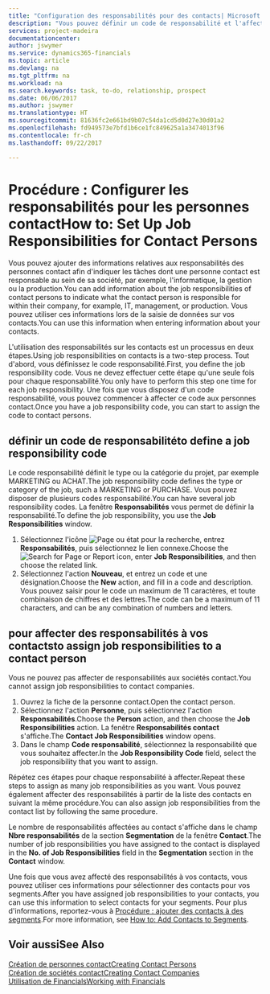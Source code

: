 ```yaml
---
title: "Configuration des responsabilités pour des contacts| Microsoft Docs"
description: "Vous pouvez définir un code de responsabilité et l'affecter à un contact pour indiquer les tâches dont votre contact est en charge dans sa société, par exemple, l'informatique ou la production."
services: project-madeira
documentationcenter: 
author: jswymer
ms.service: dynamics365-financials
ms.topic: article
ms.devlang: na
ms.tgt_pltfrm: na
ms.workload: na
ms.search.keywords: task, to-do, relationship, prospect
ms.date: 06/06/2017
ms.author: jswymer
ms.translationtype: HT
ms.sourcegitcommit: 81636fc2e661bd9b07c54da1cd5d0d27e30d01a2
ms.openlocfilehash: fd949573e7bfd1b6ce1fc849625a1a3474013f96
ms.contentlocale: fr-ch
ms.lasthandoff: 09/22/2017

---
```

# <a name="how-to-set-up-job-responsibilities-for-contact-persons"></a><span data-ttu-id="40d27-103">Procédure : Configurer les responsabilités pour les personnes contact</span><span class="sxs-lookup"><span data-stu-id="40d27-103">How to: Set Up Job Responsibilities for Contact Persons</span></span>
<span data-ttu-id="40d27-104">Vous pouvez ajouter des informations relatives aux responsabilités des personnes contact afin d'indiquer les tâches dont une personne contact est responsable au sein de sa société, par exemple, l'informatique, la gestion ou la production.</span><span class="sxs-lookup"><span data-stu-id="40d27-104">You can add information about the job responsibilities of contact persons to indicate what the contact person is responsible for within their company, for example, IT, management, or production.</span></span> <span data-ttu-id="40d27-105">Vous pouvez utiliser ces informations lors de la saisie de données sur vos contacts.</span><span class="sxs-lookup"><span data-stu-id="40d27-105">You can use this information when entering information about your contacts.</span></span>

<span data-ttu-id="40d27-106">L'utilisation des responsabilités sur les contacts est un processus en deux étapes.</span><span class="sxs-lookup"><span data-stu-id="40d27-106">Using job responsibilities on contacts is a two-step process.</span></span> <span data-ttu-id="40d27-107">Tout d'abord, vous définissez le code responsabilité.</span><span class="sxs-lookup"><span data-stu-id="40d27-107">First, you define the job responsibility code.</span></span> <span data-ttu-id="40d27-108">Vous ne devez effectuer cette étape qu'une seule fois pour chaque responsabilité.</span><span class="sxs-lookup"><span data-stu-id="40d27-108">You only have to perform this step one time for each job responsibility.</span></span> <span data-ttu-id="40d27-109">Une fois que vous disposez d'un code responsabilité, vous pouvez commencer à affecter ce code aux personnes contact.</span><span class="sxs-lookup"><span data-stu-id="40d27-109">Once you have a job responsibility code, you can start to assign the code to contact persons.</span></span>

## <a name="to-define-a-job-responsibility-code"></a><span data-ttu-id="40d27-110">définir un code de responsabilité</span><span class="sxs-lookup"><span data-stu-id="40d27-110">to define a job responsibility code</span></span>
<span data-ttu-id="40d27-111">Le code responsabilité définit le type ou la catégorie du projet, par exemple MARKETING ou ACHAT.</span><span class="sxs-lookup"><span data-stu-id="40d27-111">The job responsibility code defines the type or category of the job, such a MARKETING or PURCHASE.</span></span> <span data-ttu-id="40d27-112">Vous pouvez disposer de plusieurs codes responsabilité.</span><span class="sxs-lookup"><span data-stu-id="40d27-112">You can have several job responsibility codes.</span></span> <span data-ttu-id="40d27-113">La fenêtre **Responsabilités** vous permet de définir la responsabilité.</span><span class="sxs-lookup"><span data-stu-id="40d27-113">To define the job responsibility, you use the **Job Responsibilities** window.</span></span>

1. <span data-ttu-id="40d27-114">Sélectionnez l'icône ![Page ou état pour la recherche](media/ui-search/search_small.png "Page ou état pour la recherche"), entrez **Responsabilités**, puis sélectionnez le lien connexe.</span><span class="sxs-lookup"><span data-stu-id="40d27-114">Choose the ![Search for Page or Report](media/ui-search/search_small.png "Search for Page or Report icon") icon, enter **Job Responsibilities**, and then choose the related link.</span></span>
2. <span data-ttu-id="40d27-115">Sélectionnez l'action **Nouveau**, et entrez un code et une désignation.</span><span class="sxs-lookup"><span data-stu-id="40d27-115">Choose the **New** action, and fill in a code and description.</span></span> <span data-ttu-id="40d27-116">Vous pouvez saisir pour le code un maximum de 11 caractères, et toute combinaison de chiffres et des lettres.</span><span class="sxs-lookup"><span data-stu-id="40d27-116">The code can be a maximum of 11 characters, and can be any combination of numbers and letters.</span></span>

## <a name="to-assign-job-responsibilities-to-a-contact-person"></a><span data-ttu-id="40d27-117">pour affecter des responsabilités à vos contacts</span><span class="sxs-lookup"><span data-stu-id="40d27-117">to assign job responsibilities to a contact person</span></span>
<span data-ttu-id="40d27-118">Vous ne pouvez pas affecter de responsabilités aux sociétés contact.</span><span class="sxs-lookup"><span data-stu-id="40d27-118">You cannot assign job responsibilities to contact companies.</span></span>

1. <span data-ttu-id="40d27-119">Ouvrez la fiche de la personne contact.</span><span class="sxs-lookup"><span data-stu-id="40d27-119">Open the contact person.</span></span>
2. <span data-ttu-id="40d27-120">Sélectionnez l'action **Personne**, puis sélectionnez l'action **Responsabilités**.</span><span class="sxs-lookup"><span data-stu-id="40d27-120">Choose the **Person** action, and then choose the **Job Responsibilities** action.</span></span> <span data-ttu-id="40d27-121">La fenêtre **Responsabilités contact** s'affiche.</span><span class="sxs-lookup"><span data-stu-id="40d27-121">The **Contact Job Responsibilities** window opens.</span></span>
3. <span data-ttu-id="40d27-122">Dans le champ **Code responsabilité**, sélectionnez la responsabilité que vous souhaitez affecter.</span><span class="sxs-lookup"><span data-stu-id="40d27-122">In the **Job Responsibility Code** field, select the job responsibility that you want to assign.</span></span>

<span data-ttu-id="40d27-123">Répétez ces étapes pour chaque responsabilité à affecter.</span><span class="sxs-lookup"><span data-stu-id="40d27-123">Repeat these steps to assign as many job responsibilities as you want.</span></span> <span data-ttu-id="40d27-124">Vous pouvez également affecter des responsabilités à partir de la liste des contacts en suivant la même procédure.</span><span class="sxs-lookup"><span data-stu-id="40d27-124">You can also assign job responsibilities from the contact list by following the same procedure.</span></span>

<span data-ttu-id="40d27-125">Le nombre de responsabilités affectées au contact s'affiche dans le champ **Nbre responsabilités** de la section **Segmentation** de la fenêtre **Contact**.</span><span class="sxs-lookup"><span data-stu-id="40d27-125">The number of job responsibilities you have assigned to the contact is displayed in the **No. of Job Responsibilities** field in the **Segmentation** section in the **Contact** window.</span></span>

<span data-ttu-id="40d27-126">Une fois que vous avez affecté des responsabilités à vos contacts, vous pouvez utiliser ces informations pour sélectionner des contacts pour vos segments.</span><span class="sxs-lookup"><span data-stu-id="40d27-126">After you have assigned job responsibilities to your contacts, you can use this information to select contacts for your segments.</span></span> <span data-ttu-id="40d27-127">Pour plus d'informations, reportez-vous à [Procédure : ajouter des contacts à des segments](marketing-add-contact-segment.md).</span><span class="sxs-lookup"><span data-stu-id="40d27-127">For more information, see [How to: Add Contacts to Segments](marketing-add-contact-segment.md).</span></span>

## <a name="see-also"></a><span data-ttu-id="40d27-128">Voir aussi</span><span class="sxs-lookup"><span data-stu-id="40d27-128">See Also</span></span>
[<span data-ttu-id="40d27-129">Création de personnes contact</span><span class="sxs-lookup"><span data-stu-id="40d27-129">Creating Contact Persons</span></span>](marketing-create-contact-persons.md)  
[<span data-ttu-id="40d27-130">Création de sociétés contact</span><span class="sxs-lookup"><span data-stu-id="40d27-130">Creating Contact Companies</span></span>](marketing-create-contact-companies.md)  
[<span data-ttu-id="40d27-131">Utilisation de Financials</span><span class="sxs-lookup"><span data-stu-id="40d27-131">Working with Financials</span></span>](ui-work-product.md)

